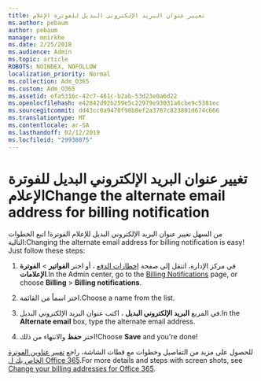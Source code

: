 ```yaml
---
title: تغيير عنوان البريد الإلكتروني البديل للفوترة الإعلام
ms.author: pebaum
author: pebaum
manager: mnirkhe
ms.date: 2/25/2018
ms.audience: Admin
ms.topic: article
ROBOTS: NOINDEX, NOFOLLOW
localization_priority: Normal
ms.collection: Adm_O365
ms.custom: Adm_O365
ms.assetid: efa5316c-42c7-461c-b2ab-53d23e0a6d22
ms.openlocfilehash: e42842d92b259e5c22979e93031a6cbe9c5381ec
ms.sourcegitcommit: dd43cc0a9470f98b8ef2a3787c823801d674c666
ms.translationtype: MT
ms.contentlocale: ar-SA
ms.lasthandoff: 02/12/2019
ms.locfileid: "29938075"
---
```

# <a name="change-the-alternate-email-address-for-billing-notification"></a><span data-ttu-id="07c20-102">تغيير عنوان البريد الإلكتروني البديل للفوترة الإعلام</span><span class="sxs-lookup"><span data-stu-id="07c20-102">Change the alternate email address for billing notification</span></span>

<span data-ttu-id="07c20-p101">من السهل تغيير عنوان البريد الإلكتروني البديل للإعلام الفوترة! اتبع الخطوات التالية:</span><span class="sxs-lookup"><span data-stu-id="07c20-p101">Changing the alternate email address for billing notification is easy! Just follow these steps:</span></span>
  
1. <span data-ttu-id="07c20-105">في مركز الإدارة، انتقل إلى صفحة [إخطارات الدفع](https://go.microsoft.com/fwlink/p/?linkid=853212) ، أو اختر **الفواتير** \> **الفوترة الإعلامات**.</span><span class="sxs-lookup"><span data-stu-id="07c20-105">In the Admin center, go to the [Billing Notifications](https://go.microsoft.com/fwlink/p/?linkid=853212) page, or choose **Billing** \> **Billing notifications**.</span></span>
    
2. <span data-ttu-id="07c20-106">اختر اسماً من القائمة.</span><span class="sxs-lookup"><span data-stu-id="07c20-106">Choose a name from the list.</span></span>
    
3. <span data-ttu-id="07c20-107">في المربع **البريد الإلكتروني البديل** ، اكتب عنوان البريد الإلكتروني البديل.</span><span class="sxs-lookup"><span data-stu-id="07c20-107">In the **Alternate email** box, type the alternate email address.</span></span> 
    
4. <span data-ttu-id="07c20-108">اختر **حفظ** والانتهاء من ذلك!</span><span class="sxs-lookup"><span data-stu-id="07c20-108">Choose **Save** and you're done!</span></span> 
    
<span data-ttu-id="07c20-109">للحصول على مزيد من التفاصيل وخطوات مع قطات الشاشة، راجع [تغيير عناوين الفوترة الخاص بك ل Office 365](https://support.office.com/article/Change-your-billing-addresses-for-Office-365-for-business-a25c10d6-c1e9-4299-9185-25178df9eba6).</span><span class="sxs-lookup"><span data-stu-id="07c20-109">For more details and steps with screen shots, see [Change your billing addresses for Office 365](https://support.office.com/article/Change-your-billing-addresses-for-Office-365-for-business-a25c10d6-c1e9-4299-9185-25178df9eba6).</span></span>
  

